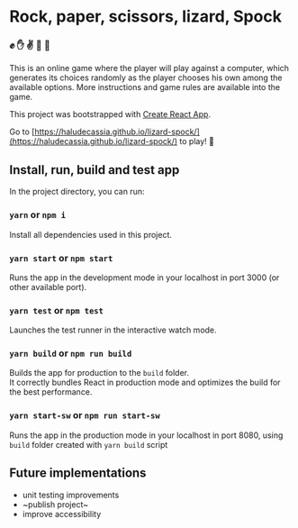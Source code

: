 # Rock, paper, scissors, lizard, Spock
### :fist: :hand: :v: :lizard: 🖖

This is an online game where the player will play against a computer, which generates its choices randomly as the player chooses his own among the available options. More instructions and game rules are available into the game.

This project was bootstrapped with [Create React App](https://github.com/facebook/create-react-app).

Go to [https://haludecassia.github.io/lizard-spock/](https://haludecassia.github.io/lizard-spock/) to play! :tada:

## Install, run, build and test app

In the project directory, you can run:

### `yarn` or `npm i`

Install all dependencies used in this project.

### `yarn start` or `npm start`

Runs the app in the development mode in your localhost in port 3000 (or other available port).

### `yarn test` or `npm test`

Launches the test runner in the interactive watch mode.

### `yarn build` or `npm run build`

Builds the app for production to the `build` folder.<br />
It correctly bundles React in production mode and optimizes the build for the best performance.

### `yarn start-sw` or `npm run start-sw`

Runs the app in the production mode in your localhost in port 8080, using `build` folder created with `yarn build` script


## Future implementations
- unit testing improvements
- ~publish project~
- improve accessibility

